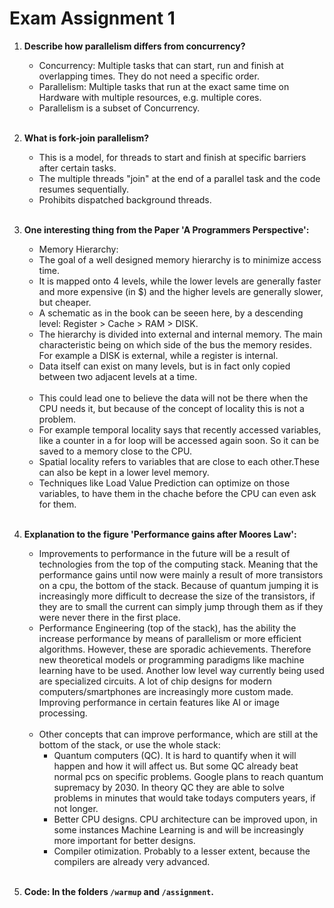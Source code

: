 # Exam Assignment 1

1. **Describe how parallelism differs from concurrency?**

    * Concurrency: Multiple tasks that can start, run and finish at overlapping times. They do not need a specific order. 
    * Parallelism: Multiple tasks that run at the exact same time on Hardware with multiple resources, e.g. multiple cores. 
    * Parallelism is a subset of Concurrency.
    <br>

2. **What is fork-join parallelism?**

    * This is a model, for threads to start and finish at specific barriers after certain tasks. 
    * The multiple threads "join" at the end of a parallel task and the code resumes sequentially.
    * Prohibits dispatched background threads.
    <br>

3. **One interesting thing from the Paper 'A Programmers Perspective':**

    * Memory Hierarchy:
    * The goal of a well designed memory hierarchy is to minimize access time.
    * It is mapped onto 4 levels, while the lower levels are generally faster and more expensive (in $) and the higher levels are generally slower, but cheaper.
    * A schematic as in the book can be seeen here, by a descending level: Register > Cache > RAM > DISK.
    * The hierarchy is divided into external and internal memory. The main characteristic being on which side of the bus the memory resides. For example a DISK is external, while a register is internal.
    * Data itself can exist on many levels, but is in fact only copied between two adjacent levels at a time.
    <br>

    * This could lead one to believe the data will not be there when the CPU needs it, but because of the concept of locality this is not a problem.
    * For example temporal locality says that recently accessed variables, like a counter in a for loop will be accessed again soon. So it can be saved to a memory close to the CPU.
    * Spatial locality refers to variables that are close to each other.These can also be kept in a lower level memory. 
    * Techniques like Load Value Prediction can optimize on those variables, to have them in the chache before the CPU can even ask for them.
    <br>

4. **Explanation to the figure 'Performance gains after Moores Law':**

    * Improvements to performance in the future will be a result of technologies from the top of the computing stack. Meaning that the performance gains until now were mainly a result of more transistors on a cpu, the bottom of the stack. Because of quantum jumping it is increasingly more difficult to decrease the size of the transistors, if they are to small the current can simply jump through them as if they were never there in the first place.
    * Performance Engineering (top of the stack), has the ability the increase performance by means of parallelism or more efficient algorithms. However, these are sporadic achievements. Therefore new theoretical models or programming paradigms like machine learning have to be used. Another low level way currently being used are specialized circuits. A lot of chip designs for modern computers/smartphones are increasingly more custom made. Improving performance in certain features like AI or image processing.
    <br>

    * Other concepts that can improve performance, which are still at the bottom of the stack, or use the whole stack:
        * Quantum computers (QC). It is hard to quantify when it will happen and how it will affect us. But some QC already beat normal pcs on specific problems. Google plans to reach quantum supremacy by 2030. In theory QC they are able to solve problems in minutes that would take todays computers years, if not longer.
        * Better CPU designs. CPU architecture can be improved upon, in some instances Machine Learning is and will be increasingly more important for better designs.
        * Compiler otimization. Probably to a lesser extent, because the compilers are already very advanced.
    <br>

5. **Code: In the folders `/warmup` and `/assignment`.**

